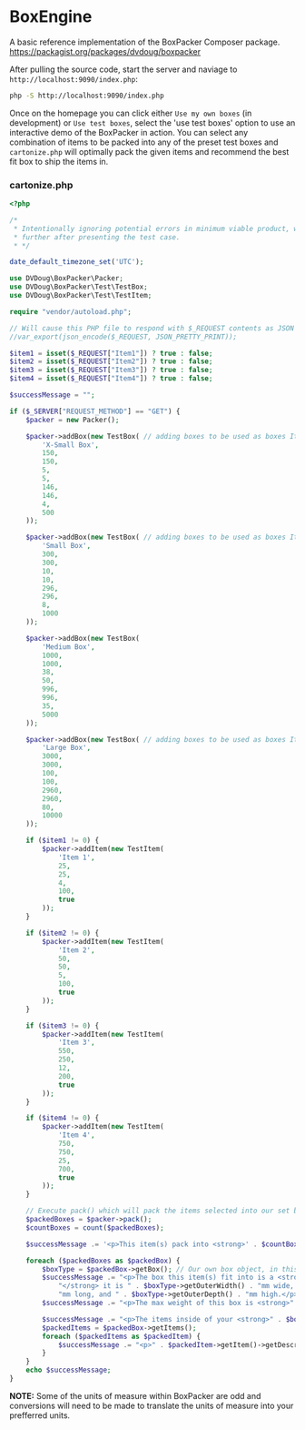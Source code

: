 # BoxEngine
A basic reference implementation of the BoxPacker Composer package. https://packagist.org/packages/dvdoug/boxpacker

After pulling the source code, start the server and naviage to `http://localhost:9090/index.php`:
```bash
php -S http://localhost:9090/index.php
```

Once on the homepage you can click either `Use my own boxes` (in development) or `Use test boxes`, select the 'use test boxes' option to use an interactive demo of the BoxPacker in action. You can select any combination of items to be packed into any of the preset test boxes and `cartonize.php` will optimally pack the given items and recommend the best fit box to ship the items in.

### cartonize.php
```php
<?php

/*
 * Intentionally ignoring potential errors in minimum viable product, will implement
 * further after presenting the test case.
 * */

date_default_timezone_set('UTC');

use DVDoug\BoxPacker\Packer;
use DVDoug\BoxPacker\Test\TestBox;
use DVDoug\BoxPacker\Test\TestItem;

require "vendor/autoload.php";

// Will cause this PHP file to respond with $_REQUEST contents as JSON
//var_export(json_encode($_REQUEST, JSON_PRETTY_PRINT));

$item1 = isset($_REQUEST["Item1"]) ? true : false;
$item2 = isset($_REQUEST["Item2"]) ? true : false;
$item3 = isset($_REQUEST["Item3"]) ? true : false;
$item4 = isset($_REQUEST["Item4"]) ? true : false;

$successMessage = "";

if ($_SERVER["REQUEST_METHOD"] == "GET") {
    $packer = new Packer();

    $packer->addBox(new TestBox( // adding boxes to be used as boxes Items can be packed into.
        'X-Small Box',
        150,
        150,
        5,
        5,
        146,
        146,
        4,
        500
    ));

    $packer->addBox(new TestBox( // adding boxes to be used as boxes Items can be packed into.
        'Small Box',
        300,
        300,
        10,
        10,
        296,
        296,
        8,
        1000
    ));

    $packer->addBox(new TestBox(
        'Medium Box',
        1000,
        1000,
        38,
        50,
        996,
        996,
        35,
        5000
    ));

    $packer->addBox(new TestBox( // adding boxes to be used as boxes Items can be packed into.
        'Large Box',
        3000,
        3000,
        100,
        100,
        2960,
        2960,
        80,
        10000
    ));

    if ($item1 != 0) {
        $packer->addItem(new TestItem(
            'Item 1',
            25,
            25,
            4,
            100,
            true
        ));
    }

    if ($item2 != 0) {
        $packer->addItem(new TestItem(
            'Item 2',
            50,
            50,
            5,
            100,
            true
        ));
    }

    if ($item3 != 0) {
        $packer->addItem(new TestItem(
            'Item 3',
            550,
            250,
            12,
            200,
            true
        ));
    }

    if ($item4 != 0) {
        $packer->addItem(new TestItem(
            'Item 4',
            750,
            750,
            25,
            700,
            true
        ));
    }

    // Execute pack() which will pack the items selected into our set boxes
    $packedBoxes = $packer->pack();
    $countBoxes = count($packedBoxes);

    $successMessage .= '<p>This item(s) pack into <strong>' . $countBoxes . '</strong> box(es)</p>';

    foreach ($packedBoxes as $packedBox) {
        $boxType = $packedBox->getBox(); // Our own box object, in this case TestBox
        $successMessage .= "<p>The box this item(s) fit into is a <strong>" . $boxType->getReference() .
            "</strong> it is " . $boxType->getOuterWidth() . "mm wide, " . $boxType->getOuterLength() .
            "mm long, and " . $boxType->getOuterDepth() . "mm high.</p>";
        $successMessage .= "<p>The max weight of this box is <strong>" . $boxType->getMaxWeight() . "</strong> g.</p>";

        $successMessage .= "<p>The items inside of your <strong>" . $boxType->getReference() . "</strong> are:</p>";
        $packedItems = $packedBox->getItems();
        foreach ($packedItems as $packedItem) {
            $successMessage .= "<p>" . $packedItem->getItem()->getDescription() . "</p>";
        }
    }
    echo $successMessage;
}

```

**NOTE:** Some of the units of measure within BoxPacker are odd and conversions will need to be made to translate the units of measure into your prefferred units.

